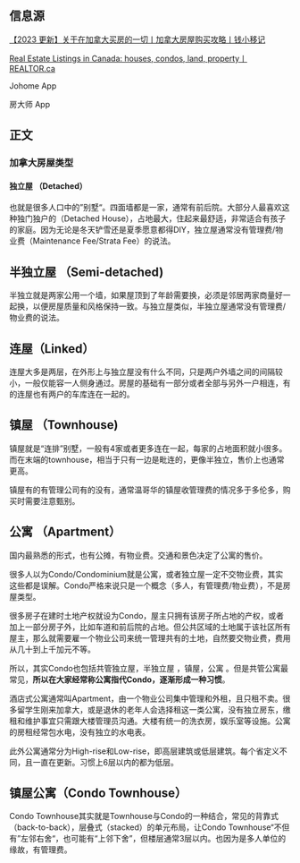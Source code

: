 ## 信息源

[【2023 更新】关于在加拿大买房的一切丨加拿大房屋购买攻略丨钱小移记](https://qianxiaoyi.com/buy-property-canada/)

​[Real Estate Listings in Canada: houses, condos, land, property丨REALTOR.ca](https://www.realtor.ca)

​Johome App

​房大师 App


## 正文

### 加拿大房屋类型

#### 独立屋 （Detached）

也就是很多人口中的”别墅“。四面墙都是一家，通常有前后院。大部分人最喜欢这种独门独户的（Detached House），占地最大，住起来最舒适，非常适合有孩子的家庭。因为无论是冬天铲雪还是夏季愿意都得DIY，独立屋通常没有管理费/物业费（Maintenance Fee/Strata Fee）的说法。

## 半独立屋 （Semi-detached)

半独立就是两家公用一个墙，如果屋顶到了年龄需要换，必须是邻居两家商量好一起换，以便房屋质量和风格保持一致。与独立屋类似，半独立屋通常没有管理费/物业费的说法。

## 连屋（Linked）

连屋大多是两层，在外形上与独立屋没有什么不同，只是两户外墙之间的间隔较小，一般仅能容一人侧身通过。房屋的基础有一部分或者全部与另外一户相连，有的连屋也有两户的车库连在一起的。

## 镇屋 （Townhouse)

镇屋就是“连排”别墅，一般有4家或者更多连在一起，每家的占地面积就小很多。而在末端的townhouse，相当于只有一边是毗连的，更像半独立，售价上也通常更高。

镇屋有的有管理公司有的没有，通常温哥华的镇屋收管理费的情况多于多伦多，购买时需要注意甄别。

## 公寓 （Apartment）

国内最熟悉的形式，也有公摊，有物业费。交通和景色决定了公寓的售价。

很多人以为Condo/Condominium就是公寓，或者独立屋一定不交物业费，其实这些都是误解。Condo严格来说只是一个概念（多人，有管理费/物业费），不是房屋类型。

很多房子在建时土地产权就设为Condo，屋主只拥有该房子所占地的产权，或者加上一部分房子外，比如车道和前后院的占地。但公共区域的土地属于该社区所有屋主，那么就需要雇一个物业公司来统一管理共有的土地，自然要交物业费，费用从几十到上千加元不等。

所以，其实Condo也包括共管独立屋，半独立屋 ，镇屋，公寓 。但是共管公寓最常见，**所以在大家经常称公寓指代Condo，逐渐形成一种习惯**。

酒店式公寓通常叫Apartment，由一个物业公司集中管理和外租，且只租不卖。很多留学生刚来加拿大，或是退休的老年人会选择租这一类公寓，没有独立房东，缴租和维护事宜只需跟大楼管理员沟通。大楼有统一的洗衣房，娱乐室等设施。公寓的房租经常包水电，没有独立的水电表。

此外公寓通常分为High-rise和Low-rise，即高层建筑或低层建筑。每个省定义不同，且一直在更新。习惯上6层以内的都为低层。

## 镇屋公寓（Condo Townhouse）

Condo Townhouse其实就是Townhouse与Condo的一种结合，常见的背靠式（back-to-back），层叠式（stacked）的单元布局，让Condo Townhouse“不但有”左邻右舍“，也可能有“上邻下舍”，但楼层通常3层以内。也因为是多人单位的缘故，有管理费。